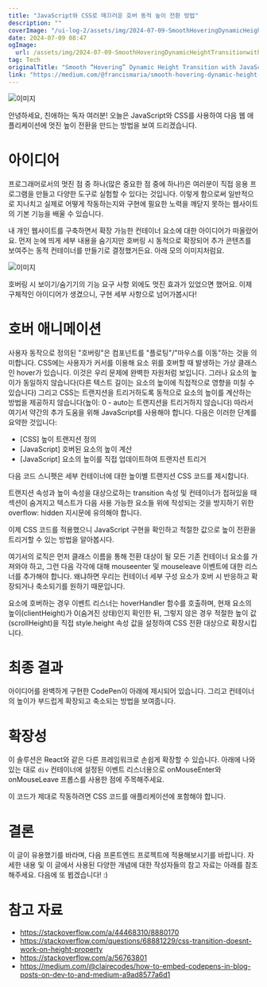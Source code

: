 ```yaml
---
title: "JavaScript와 CSS로 매끄러운 호버 동적 높이 전환 방법"
description: ""
coverImage: "/ui-log-2/assets/img/2024-07-09-SmoothHoveringDynamicHeightTransitionwithJavaScriptandCSS_0.png"
date: 2024-07-09 08:47
ogImage:
  url: /assets/img/2024-07-09-SmoothHoveringDynamicHeightTransitionwithJavaScriptandCSS_0.png
tag: Tech
originalTitle: "Smooth “Hovering” Dynamic Height Transition with JavaScript and CSS"
link: "https://medium.com/@francismaria/smooth-hovering-dynamic-height-transition-with-javascript-and-css-3dee7c1acf6a"
---
```


![이미지](/ui-log-2/assets/img/2024-07-09-SmoothHoveringDynamicHeightTransitionwithJavaScriptandCSS_0.png)

안녕하세요, 친애하는 독자 여러분! 오늘은 JavaScript와 CSS를 사용하여 다음 웹 애플리케이션에 멋진 높이 전환을 만드는 방법을 보여 드리겠습니다.

# 아이디어

프로그래머로서의 멋진 점 중 하나(많은 중요한 점 중에 하나!)은 여러분이 직접 응용 프로그램을 만들고 다양한 도구로 실험할 수 있다는 것입니다. 이렇게 함으로써 일반적으로 지나치고 실제로 어떻게 작동하는지와 구현에 필요한 노력을 깨닫지 못하는 웹사이트의 기본 기능을 배울 수 있습니다.

<!-- ui-log 수평형 -->

<ins class="adsbygoogle"
  style="display:block"
  data-ad-client="ca-pub-4877378276818686"
  data-ad-slot="9743150776"
  data-ad-format="auto"
  data-full-width-responsive="true"></ins>

  <script>
  (adsbygoogle = window.adsbygoogle || []).push({});
  </script>

내 개인 웹사이트를 구축하면서 확장 가능한 컨테이너 요소에 대한 아이디어가 떠올랐어요. 먼저 눈에 띄게 세부 내용을 숨기지만 호버링 시 동적으로 확장되어 추가 콘텐츠를 보여주는 동적 컨테이너를 만들기로 결정했거든요. 아래 모의 이미지처럼요.

![이미지](/ui-log-2/assets/img/2024-07-09-SmoothHoveringDynamicHeightTransitionwithJavaScriptandCSS_1.png)

호버링 시 보이기/숨기기의 기능 요구 사항 외에도 멋진 효과가 있었으면 했어요. 이제 구체적인 아이디어가 생겼으니, 구현 세부 사항으로 넘어가봅시다!

# 호버 애니메이션

<!-- ui-log 수평형 -->

<ins class="adsbygoogle"
  style="display:block"
  data-ad-client="ca-pub-4877378276818686"
  data-ad-slot="9743150776"
  data-ad-format="auto"
  data-full-width-responsive="true"></ins>

  <script>
  (adsbygoogle = window.adsbygoogle || []).push({});
  </script>

사용자 동작으로 정의된 "호버링"은 컴포넌트를 "플로팅"/"마우스를 이동"하는 것을 의미합니다. CSS에는 사용자가 커서를 이용해 요소 위를 호버할 때 발생하는 가상 클래스인 hover가 있습니다. 이것은 우리 문제에 완벽한 자원처럼 보입니다. 그러나 요소의 높이가 동일하지 않습니다(다른 텍스트 길이는 요소의 높이에 직접적으로 영향을 미칠 수 있습니다) 그리고 CSS는 트랜지션을 트리거하도록 동적으로 요소의 높이를 계산하는 방법을 제공하지 않습니다(높이: 0 - auto는 트랜지션을 트리거하지 않습니다) 따라서 여기서 약간의 추가 도움을 위해 JavaScript를 사용해야 합니다. 다음은 이러한 단계를 요약한 것입니다:

- [CSS] 높이 트랜지션 정의
- [JavaScript] 호버된 요소의 높이 계산
- [JavaScript] 요소의 높이를 직접 업데이트하여 트랜지션 트리거

다음 코드 스니펫은 세부 컨테이너에 대한 높이별 트랜지션 CSS 코드를 제시합니다.

트랜지션 속성과 높이 속성을 대상으로하는 transition 속성 및 컨테이너가 접혀있을 때 섹션이 숨겨지고 텍스트가 다음 사용 가능한 요소들 위에 작성되는 것을 방지하기 위한 overflow: hidden 지시문에 유의해야 합니다.

<!-- ui-log 수평형 -->

<ins class="adsbygoogle"
  style="display:block"
  data-ad-client="ca-pub-4877378276818686"
  data-ad-slot="9743150776"
  data-ad-format="auto"
  data-full-width-responsive="true"></ins>

  <script>
  (adsbygoogle = window.adsbygoogle || []).push({});
  </script>

이제 CSS 코드를 적용했으니 JavaScript 구현을 확인하고 적절한 값으로 높이 전환을 트리거할 수 있는 방법을 알아봅시다.

여기서의 로직은 먼저 클래스 이름을 통해 전환 대상이 될 모든 기존 컨테이너 요소를 가져와야 하고, 그런 다음 각각에 대해 mouseenter 및 mouseleave 이벤트에 대한 리스너를 추가해야 합니다. 왜냐하면 우리는 컨테이너 세부 구성 요소가 호버 시 반응하고 확장되거나 축소되기를 원하기 때문입니다.

요소에 호버하는 경우 이벤트 리스너는 hoverHandler 함수를 호출하며, 현재 요소의 높이(clientHeight)가 0(숨겨진 상태)인지 확인한 뒤, 그렇지 않은 경우 적절한 높이 값(scrollHeight)을 직접 style.height 속성 값을 설정하여 CSS 전환 대상으로 확장시킵니다.

# 최종 결과

<!-- ui-log 수평형 -->

<ins class="adsbygoogle"
  style="display:block"
  data-ad-client="ca-pub-4877378276818686"
  data-ad-slot="9743150776"
  data-ad-format="auto"
  data-full-width-responsive="true"></ins>

  <script>
  (adsbygoogle = window.adsbygoogle || []).push({});
  </script>

아이디어를 완벽하게 구현한 CodePen이 아래에 제시되어 있습니다. 그리고 컨테이너의 높이가 부드럽게 확장되고 축소되는 방법을 보여줍니다.

# 확장성

이 솔루션은 React와 같은 다른 프레임워크로 손쉽게 확장할 수 있습니다. 아래에 나와 있는 대로 `div` 컨테이너에 설정된 이벤트 리스너용으로 onMouseEnter와 onMouseLeave 프롭스를 사용한 점에 주목해주세요.

이 코드가 제대로 작동하려면 CSS 코드를 애플리케이션에 포함해야 합니다.

<!-- ui-log 수평형 -->

<ins class="adsbygoogle"
  style="display:block"
  data-ad-client="ca-pub-4877378276818686"
  data-ad-slot="9743150776"
  data-ad-format="auto"
  data-full-width-responsive="true"></ins>

  <script>
  (adsbygoogle = window.adsbygoogle || []).push({});
  </script>

# 결론

이 글이 유용했기를 바라며, 다음 프론트엔드 프로젝트에 적용해보시기를 바랍니다. 자세한 내용 및 이 글에서 사용된 다양한 개념에 대한 작성자들의 참고 자료는 아래를 참조해주세요. 다음에 또 뵙겠습니다! :)

# 참고 자료

- https://stackoverflow.com/a/44468310/8880170
- https://stackoverflow.com/questions/68881229/css-transition-doesnt-work-on-height-property
- https://stackoverflow.com/a/56763801
- https://medium.com/@clairecodes/how-to-embed-codepens-in-blog-posts-on-dev-to-and-medium-a9ad8577a6d1
